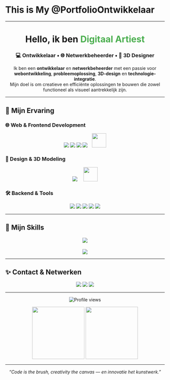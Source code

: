 #  This is My @PortfolioOntwikkelaar
---

##

<h1 align="center">Hello, ik ben <span style="color:#4CAF50;">Digitaal Artiest</span></h1>
<h3 align="center">💻 Ontwikkelaar • 🌐 Netwerkbeheerder • 🎨 3D Designer</h3>

<p align="center">
Ik ben een <b>ontwikkelaar</b> en <b>netwerkbeheerder</b> met een passie voor 
<b>webontwikkeling</b>, <b>probleemoplossing</b>, <b>3D-design</b> en 
<b>technologie-integratie</b>.<br>
Mijn doel is om creatieve en efficiënte oplossingen te bouwen die zowel 
functioneel als visueel aantrekkelijk zijn.
</p>

---

## 🚀 **Mijn Ervaring**

### 🌐 Web & Frontend Development
<p align="center">
  <img src="https://img.shields.io/badge/-HTML5-E34F26?style=for-the-badge&logo=html5&logoColor=white" />
  <img src="https://img.shields.io/badge/-CSS3-1572B6?style=for-the-badge&logo=css3&logoColor=white" />
  <img src="https://img.shields.io/badge/-JavaScript-F7DF1E?style=for-the-badge&logo=javascript&logoColor=black" />
  <img src="https://img.shields.io/badge/-Next.js-000000?style=for-the-badge&logo=next.js&logoColor=white" />
  <img src="http://forumavatars.ru/img/avatars/001b/d6/60/2-1678547276.gif" width="45" height="45" style="margin-left:10px;" />
</p>

### 🎨 Design & 3D Modeling
<p align="center">
  <img src="https://img.shields.io/badge/-Blender-F5792A?style=for-the-badge&logo=blender&logoColor=white" />
  <img src="https://timothyegans.com/Images/icons8-figma.gif" width="45" height="45" style="margin-left:15px;" />
</p>

### 🛠️ Backend & Tools
<p align="center">
  <img src="https://img.shields.io/badge/-Node.js-339933?style=for-the-badge&logo=node.js&logoColor=white" />
  <img src="https://img.shields.io/badge/-MongoDB-47A248?style=for-the-badge&logo=mongodb&logoColor=white" />
  <img src="https://img.shields.io/badge/-MySQL-4479A1?style=for-the-badge&logo=mysql&logoColor=white" />
  <img src="https://img.shields.io/badge/-FastAPI-009688?style=for-the-badge&logo=fastapi&logoColor=white" />
  <img src="https://img.shields.io/badge/-SQLite-07405E?style=for-the-badge&logo=sqlite&logoColor=white" />
</p>

---

## 🧠 **Mijn Skills**

<p align="center" style="margin: 20px 0;">
  <a href="https://skillicons.dev">
    <img src="https://skillicons.dev/icons?i=nodejs,react,atom,blender,go,graphql,nestjs,py,sass,vite,gatsby,mongodb,wordpress,mysql,nextjs,vue,webpack,p5js,tailwind,threejs,ts,fastapi,figma,laravel,linux,windows&theme=light" />
  </a>
</p>

<p align="center">
  <img src="https://img.shields.io/badge/Cisco_Networking-CCNA-red?style=for-the-badge&logo=cisco&logoColor=white" />
</p>

---

## ✨ **Contact & Netwerken**
<p align="center">
  <a href="mailto:jouw.email@example.com"><img src="https://img.shields.io/badge/-Email-D14836?style=for-the-badge&logo=gmail&logoColor=white"></a>
  <a href="https://www.linkedin.com/in/jouwprofiel" target="_blank"><img src="https://img.shields.io/badge/-LinkedIn-0A66C2?style=for-the-badge&logo=linkedin&logoColor=white"></a>
  <a href="https://github.com/jouwgebruikersnaam" target="_blank"><img src="https://img.shields.io/badge/-GitHub-181717?style=for-the-badge&logo=github&logoColor=white"></a>
</p>

---

<p align="center">
  <img src="https://komarev.com/ghpvc/?username=jouwgebruikersnaam&color=blueviolet&style=for-the-badge" alt="Profile views" />
</p>

<p align="center">
  <img src="https://github-readme-stats.vercel.app/api?username=jouwgebruikersnaam&show_icons=true&theme=tokyonight&hide_border=true" height="165"/>
  <img src="https://github-readme-stats.vercel.app/api/top-langs/?username=jouwgebruikersnaam&layout=compact&theme=tokyonight&hide_border=true" height="165"/>
</p>

---

<p align="center">
  <i>“Code is the brush, creativity the canvas — en innovatie het kunstwerk.”</i>
</p>


